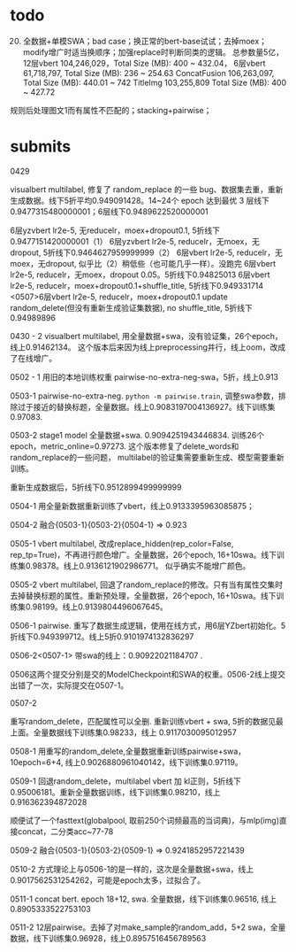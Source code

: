 # todo


20. 全数据+单模SWA；bad case；换正常的bert-base试试；去掉moex；modify增广时适当换顺序；加强replace时判断同类的逻辑。
总参数量5亿，
12层vbert 104,246,029，Total Size (MB): 400 ~ 432.04，
6层vbert 61,718,797, Total Size (MB): 236 ~ 254.63
ConcatFusion 106,263,097, Total Size (MB): 440.01 ~ 742
TitleImg 103,255,809  Total Size (MB): 400 ~ 427.72

规则后处理图文1而有属性不匹配的；stacking+pairwise；


# submits

0429

visualbert multilabel, 修复了 random_replace 的一些 bug、数据集去重，重新生成数据。线下5折平均0.949091428。14~24个 epoch 达到最优
3 层线下0.9477315480000001；6层线下0.9489622520000001

6层yzvbert lr2e-5, 无reducelr，moex+dropout0.1, 5折线下0.9477151420000001（1）
6层yzvbert lr2e-5, reducelr，无moex，无dropout, 5折线下0.9464627959999999（2）
6层vbert lr2e-5, reducelr，无moex，无dropout, 似乎比（2）稍低些（也可能几乎一样）。没跑完
6层vbert lr2e-5, reducelr，无moex，dropout 0.05。5折线下0.94825013
6层vbert lr2e-5, reducelr，moex+dropout0.1+shuffle_title, 5折线下0.949331714
<0507>6层vbert lr2e-5, reducelr，moex+dropout0.1 update random_delete(但没有重新生成验证集数据), no shuffle_title, 5折线下0.94989896

0430 - 2
visualbert multilabel, 用全量数据+swa，没有验证集，26个epoch，线上0.91462134。
这个版本后来因为线上preprocessing并行，线上oom，改成了在线增广。

0502 - 1
用旧的本地训练权重 pairwise-no-extra-neg-swa，5折，线上0.913

0503-1
pairwise-no-extra-neg. `python -m pairwise.train`, 调整swa参数，排除过于接近的替换标题，全量数据。线上0.9083197004136927。线下训练集0.97083.

0503-2
stage1 model 全量数据+swa. 0.9094251943446834. 训练26个epoch，metric_online=0.97273. 这个版本修复了delete_words和random_replace的一些问题，
multilabel的验证集需要重新生成、模型需要重新训练。

重新生成数据后，5折线下0.9512899499999999

0504-1
用全量新数据重新训练了vbert，线上0.9133395963085875；

0504-2
融合{0503-1}{0503-2}{0504-1} => 0.923

0505-1
vbert multilabel, 改成replace_hidden(rep_color=False, rep_tp=True)，不再进行颜色增广。全量数据，26个epoch, 16+10swa。线下训练集0.98378。线上0.9136121902986771。
似乎确实不能增广颜色。

0505-2
vbert multilabel, 回退了random_replace的修改。只有当有属性交集时去掉替换标题的属性。重新预处理，全量数据，26个epoch, 16+10swa。线下训练集0.98199。线上0.9139804496067645。


0506-1
pairwise. 重写了数据生成逻辑，使用在线方式，用6层YZbert初始化。5折线下0.949399712。线上5折0.9101974132836297

0506-2<0507-1>
带swa的线上：0.90922021184707 .

0506这两个提交分别是交的ModelCheckpoint和SWA的权重。0506-2线上提交出错了一次，实际提交在0507-1。

0507-2

重写random_delete，匹配属性可以全删. 重新训练vbert + swa, 5折的数据见最上面。全量数据线下训练集0.98233，线上 0.9117030095012957

0508-1
用重写的random_delete,全量数据重新训练pairwise+swa，10epoch=6+4, 线上0.9026880961040142，线下训练集0.97119。

0509-1
回退random_delete，multilabel vbert 加 kl正则，5折线下0.95006181。重新全量数据训练，线下训练集0.98210，线上0.916362394872028

顺便试了一个fasttext(globalpool, 取前250个词频最高的当词典)，与mlp(img)直接concat，二分类acc~77-78

0509-2
融合{0503-1}{0503-2}{0509-1} => 0.9241852957221439

0510-2
方式理论上与0506-1的是一样的，这次是全量数据+swa，线上0.9017562531254262，可能是epoch太多，过拟合了。

0511-1
concat bert. epoch 18+12, swa. 全量数据，线下训练集0.96516, 线上0.8905333522753103 

0511-2
12层pairwise。去掉了对make_sample的random_add，5+2 swa，全量数据，线下训练集0.96928，线上0.8957516456789563 

